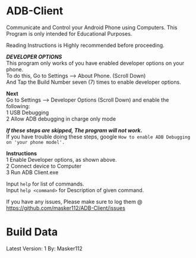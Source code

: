 # ADB-Client
Communicate and Control your Android Phone using Computers.
This Program is only intended for Educational Purposes.

Reading Instructions is Highly recommended before proceeding.  

***DEVELOPER OPTIONS***  
This program only works of you have enabled developer options on your phone.  
To do this, Go to Settings --> About Phone. (Scroll Down)  
And Tap the Build Number seven (7) times to enable developer options.  

**Next**  
Go to Settings --> Developer Options (Scroll Down) and enable the following:  
1 USB Debugging  
2 Allow ADB debugging in charge only mode  
  
***If these steps are skipped, The program will not work.***  
If you have trouble doing these steps, google `How to enable ADB Debugging on 'your phone model'.`  

**Instructions**  
1 Enable Developer options, as shown above.  
2 Connect device to Computer  
3 Run ADB Client.exe  
  
Input `help` for list of commands.  
Input `help <command>` for Description of given command.  
  
If you have any issues, Please make sure to log them @ https://github.com/masker112/ADB-Client/issues  

# Build Data
Latest Version: 1
By: Masker112
